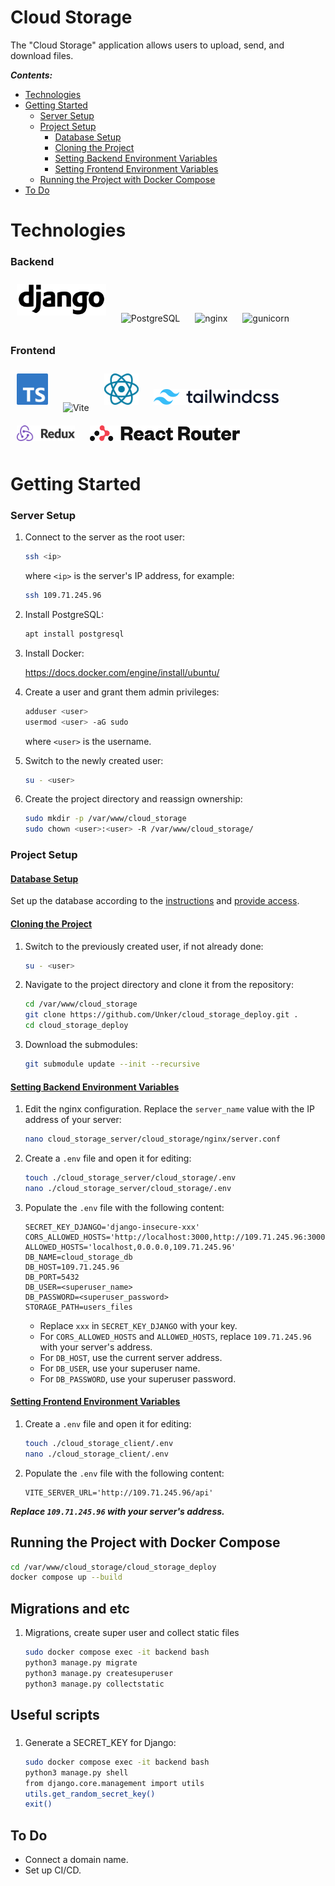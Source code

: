 Cloud Storage
===============

The "Cloud Storage" application allows users to upload, send, and download files.

***Contents:***

- [Technologies](#technologies)
- [Getting Started](#getting-started)
  - [Server Setup](#server-setup)
  - [Project Setup](#project-setup)
    - [Database Setup](#database-setup)
    - [Cloning the Project](#cloning-the-project)
    - [Setting Backend Environment Variables](#env-backend)
    - [Setting Frontend Environment Variables](#env-frontend)
  - [Running the Project with Docker Compose](#run-with-docker)
- [To Do](#to-do)

# Technologies <a name="technologies"></a>

### Backend
<img src="./assets/img/Django_logo.png" alt="Django" title="Django" height="50" style="margin: 10px;">
<img src="https://www.postgresql.org/media/img/about/press/elephant.png" alt="PostgreSQL" title="PostgreSQL" height="50" style="margin: 10px;">
<img src="https://nginx.org/nginx.png" alt="nginx" title="nginx" height="50" style="margin: 10px;">
<img src="https://gunicorn.org/images/logo.jpg" alt="gunicorn" title="gunicorn" height="70" style="margin:0 10px;">



### Frontend
<img src="./assets/img/TypeScript_logo.png" alt="TypeScript" title="TypeScript" height="50" style="margin: 10px;">
<img src="https://vitejs.dev/logo-with-shadow.png" alt="Vite" title="Vite" height="50" style="margin: 10px;">
<img src="./assets/img/React_logo_light.svg" alt="React" title="React" height="50" style="margin: 10px;">
<img src="./assets/img/Tailwind_CSS_logo.png" alt="Tailwind" title="Tailwind" height="25" style="margin: 10px;">

<img src="./assets/img/Redux_Logo.png" alt="Redux Toolkit" title="Redux Toolkit" height="25" style="margin: 10px;">
<img src="./assets/img/react-router-color.svg" alt="React Router" title="React Router" height="25" style="margin: 10px;">

# Getting Started <a name="getting-started"></a>

### Server Setup <a name="server-setup"></a>
1. Connect to the server as the root user:
    ```bash
    ssh <ip>
    ```
    where `<ip>` is the server's IP address, for example:
    ```bash
    ssh 109.71.245.96
    ```

1. Install PostgreSQL:
    ```bash
    apt install postgresql
    ```

1. Install Docker:

    https://docs.docker.com/engine/install/ubuntu/

1. Create a user and grant them admin privileges:
    ```bash
    adduser <user>
    usermod <user> -aG sudo
    ```
    where `<user>` is the username.

1. Switch to the newly created user:
    ```bash
    su - <user>
    ```

1. Create the project directory and reassign ownership:
    ```bash
    sudo mkdir -p /var/www/cloud_storage
    sudo chown <user>:<user> -R /var/www/cloud_storage/
    ```

### Project Setup <a name="project-setup"></a>

#### <ins>Database Setup</ins> <a name="database-setup"></a>

Set up the database according to the [instructions](https://github.com/Unker/cloud_storage_server/tree/main?tab=readme-ov-file#database-setup) and [provide access](https://github.com/Unker/cloud_storage_server/tree/main?tab=readme-ov-file#database-access).

#### <ins>Cloning the Project</ins> <a name="cloning-the-project"></a>

1. Switch to the previously created user, if not already done:
    ```bash
    su - <user>
    ```

1. Navigate to the project directory and clone it from the repository:
    ```bash
    cd /var/www/cloud_storage
    git clone https://github.com/Unker/cloud_storage_deploy.git .
    cd cloud_storage_deploy
    ```

1. Download the submodules:
    ```bash
    git submodule update --init --recursive
    ```

#### <ins>Setting Backend Environment Variables</ins> <a name="env-backend"></a>

1. Edit the nginx configuration. Replace the `server_name` value with the IP address of your server:
    ```bash
    nano cloud_storage_server/cloud_storage/nginx/server.conf
    ```

1. Create a `.env` file and open it for editing:
   ```bash
   touch ./cloud_storage_server/cloud_storage/.env
   nano ./cloud_storage_server/cloud_storage/.env
   ```

1. Populate the `.env` file with the following content:
   ```
   SECRET_KEY_DJANGO='django-insecure-xxx'
   CORS_ALLOWED_HOSTS='http://localhost:3000,http://109.71.245.96:3000'
   ALLOWED_HOSTS='localhost,0.0.0.0,109.71.245.96'
   DB_NAME=cloud_storage_db
   DB_HOST=109.71.245.96
   DB_PORT=5432
   DB_USER=<superuser_name>
   DB_PASSWORD=<superuser_password>
   STORAGE_PATH=users_files
   ```
    - Replace `xxx` in `SECRET_KEY_DJANGO` with your key.
    - For `CORS_ALLOWED_HOSTS` and `ALLOWED_HOSTS`, replace `109.71.245.96` with your server's address.
    - For `DB_HOST`, use the current server address.
    - For `DB_USER`, use your superuser name.
    - For `DB_PASSWORD`, use your superuser password.

#### <ins>Setting Frontend Environment Variables</ins> <a name="env-frontend"></a>
1. Create a `.env` file and open it for editing:
    ```bash
    touch ./cloud_storage_client/.env
    nano ./cloud_storage_client/.env
    ```

1. Populate the `.env` file with the following content:
    ```
    VITE_SERVER_URL='http://109.71.245.96/api'
    ```
***Replace `109.71.245.96` with your server's address.***

## Running the Project with Docker Compose <a name="run-with-docker"></a>
```bash
cd /var/www/cloud_storage/cloud_storage_deploy
docker compose up --build
```

## Migrations and etc

1. Migrations, create super user and collect static files
    ```bash
    sudo docker compose exec -it backend bash
    python3 manage.py migrate
    python3 manage.py createsuperuser
    python3 manage.py collectstatic
    ```

## Useful scripts <a name="useful-scripts"></a>
###
1. Generate a SECRET_KEY for Django:
   ```bash
   sudo docker compose exec -it backend bash
   python3 manage.py shell
   from django.core.management import utils
   utils.get_random_secret_key()
   exit()
   ```


## To Do <a name="to-do"></a>

+ Connect a domain name.
+ Set up CI/CD.